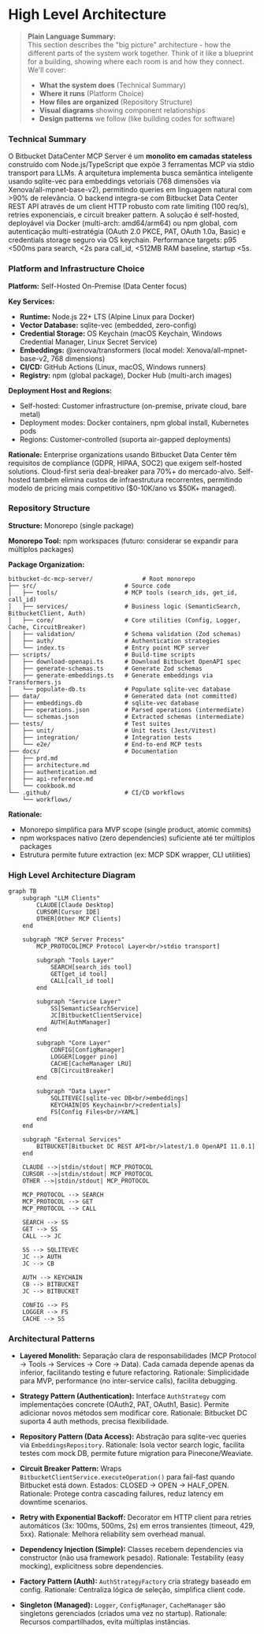 # High Level Architecture

> **Plain Language Summary:**  
> This section describes the "big picture" architecture - how the different parts of the system work together. Think of it like a blueprint for a building, showing where each room is and how they connect. We'll cover:
> - **What the system does** (Technical Summary)
> - **Where it runs** (Platform Choice)
> - **How files are organized** (Repository Structure)
> - **Visual diagrams** showing component relationships
> - **Design patterns** we follow (like building codes for software)

### Technical Summary

O Bitbucket DataCenter MCP Server é um **monolito em camadas stateless** construído com Node.js/TypeScript que expõe 3 ferramentas MCP via stdio transport para LLMs. A arquitetura implementa busca semântica inteligente usando sqlite-vec para embeddings vetoriais (768 dimensões via Xenova/all-mpnet-base-v2), permitindo queries em linguagem natural com >90% de relevância. O backend integra-se com Bitbucket Data Center REST API através de um client HTTP robusto com rate limiting (100 req/s), retries exponenciais, e circuit breaker pattern. A solução é self-hosted, deployável via Docker (multi-arch: amd64/arm64) ou npm global, com autenticação multi-estratégia (OAuth 2.0 PKCE, PAT, OAuth 1.0a, Basic) e credentials storage seguro via OS keychain. Performance targets: p95 <500ms para search, <2s para call_id, <512MB RAM baseline, startup <5s.

### Platform and Infrastructure Choice

**Platform:** Self-Hosted On-Premise (Data Center focus)

**Key Services:**
- **Runtime:** Node.js 22+ LTS (Alpine Linux para Docker)
- **Vector Database:** sqlite-vec (embedded, zero-config)
- **Credential Storage:** OS Keychain (macOS Keychain, Windows Credential Manager, Linux Secret Service)
- **Embeddings:** @xenova/transformers (local model: Xenova/all-mpnet-base-v2, 768 dimensions)
- **CI/CD:** GitHub Actions (Linux, macOS, Windows runners)
- **Registry:** npm (global package), Docker Hub (multi-arch images)

**Deployment Host and Regions:**
- Self-hosted: Customer infrastructure (on-premise, private cloud, bare metal)
- Deployment modes: Docker containers, npm global install, Kubernetes pods
- Regions: Customer-controlled (suporta air-gapped deployments)

**Rationale:** 
Enterprise organizations usando Bitbucket Data Center têm requisitos de compliance (GDPR, HIPAA, SOC2) que exigem self-hosted solutions. Cloud-first seria deal-breaker para 70%+ do mercado-alvo. Self-hosted também elimina custos de infraestrutura recorrentes, permitindo modelo de pricing mais competitivo ($0-10K/ano vs $50K+ managed).

### Repository Structure

**Structure:** Monorepo (single package)

**Monorepo Tool:** npm workspaces (futuro: considerar se expandir para múltiplos packages)

**Package Organization:**
```
bitbucket-dc-mcp-server/              # Root monorepo
├── src/                         # Source code
│   ├── tools/                   # MCP tools (search_ids, get_id, call_id)
│   ├── services/                # Business logic (SemanticSearch, BitbucketClient, Auth)
│   ├── core/                    # Core utilities (Config, Logger, Cache, CircuitBreaker)
│   ├── validation/              # Schema validation (Zod schemas)
│   ├── auth/                    # Authentication strategies
│   └── index.ts                 # Entry point MCP server
├── scripts/                     # Build-time scripts
│   ├── download-openapi.ts      # Download Bitbucket OpenAPI spec
│   ├── generate-schemas.ts      # Generate Zod schemas
│   ├── generate-embeddings.ts   # Generate embeddings via Transformers.js
│   └── populate-db.ts           # Populate sqlite-vec database
├── data/                        # Generated data (not committed)
│   ├── embeddings.db            # sqlite-vec database
│   ├── operations.json          # Parsed operations (intermediate)
│   └── schemas.json             # Extracted schemas (intermediate)
├── tests/                       # Test suites
│   ├── unit/                    # Unit tests (Jest/Vitest)
│   ├── integration/             # Integration tests
│   └── e2e/                     # End-to-end MCP tests
├── docs/                        # Documentation
│   ├── prd.md
│   ├── architecture.md
│   ├── authentication.md
│   ├── api-reference.md
│   └── cookbook.md
└── .github/                     # CI/CD workflows
    └── workflows/
```

**Rationale:**
- Monorepo simplifica para MVP scope (single product, atomic commits)
- npm workspaces nativo (zero dependencies) suficiente até ter múltiplos packages
- Estrutura permite future extraction (ex: MCP SDK wrapper, CLI utilities)

### High Level Architecture Diagram

```mermaid
graph TB
    subgraph "LLM Clients"
        CLAUDE[Claude Desktop]
        CURSOR[Cursor IDE]
        OTHER[Other MCP Clients]
    end

    subgraph "MCP Server Process"
        MCP_PROTOCOL[MCP Protocol Layer<br/>stdio transport]
        
        subgraph "Tools Layer"
            SEARCH[search_ids tool]
            GET[get_id tool]
            CALL[call_id tool]
        end
        
        subgraph "Service Layer"
            SS[SemanticSearchService]
            JC[BitbucketClientService]
            AUTH[AuthManager]
        end
        
        subgraph "Core Layer"
            CONFIG[ConfigManager]
            LOGGER[Logger pino]
            CACHE[CacheManager LRU]
            CB[CircuitBreaker]
        end
        
        subgraph "Data Layer"
            SQLITEVEC[sqlite-vec DB<br/>embeddings]
            KEYCHAIN[OS Keychain<br/>credentials]
            FS[Config Files<br/>YAML]
        end
    end

    subgraph "External Services"
        BITBUCKET[Bitbucket DC REST API<br/>latest/1.0 OpenAPI 11.0.1]
    end

    CLAUDE -->|stdin/stdout| MCP_PROTOCOL
    CURSOR -->|stdin/stdout| MCP_PROTOCOL
    OTHER -->|stdin/stdout| MCP_PROTOCOL
    
    MCP_PROTOCOL --> SEARCH
    MCP_PROTOCOL --> GET
    MCP_PROTOCOL --> CALL
    
    SEARCH --> SS
    GET --> SS
    CALL --> JC
    
    SS --> SQLITEVEC
    JC --> AUTH
    JC --> CB
    
    AUTH --> KEYCHAIN
    CB --> BITBUCKET
    JC --> BITBUCKET
    
    CONFIG --> FS
    LOGGER --> FS
    CACHE --> SS
```

### Architectural Patterns

- **Layered Monolith:** Separação clara de responsabilidades (MCP Protocol → Tools → Services → Core → Data). Cada camada depende apenas da inferior, facilitando testing e future refactoring. Rationale: Simplicidade para MVP, performance (no inter-service calls), facilita debugging.

- **Strategy Pattern (Authentication):** Interface `AuthStrategy` com implementações concrete (OAuth2, PAT, OAuth1, Basic). Permite adicionar novos métodos sem modificar core. Rationale: Bitbucket DC suporta 4 auth methods, precisa flexibilidade.

- **Repository Pattern (Data Access):** Abstração para sqlite-vec queries via `EmbeddingsRepository`. Rationale: Isola vector search logic, facilita testes com mock DB, permite future migration para Pinecone/Weaviate.

- **Circuit Breaker Pattern:** Wraps `BitbucketClientService.executeOperation()` para fail-fast quando Bitbucket está down. Estados: CLOSED → OPEN → HALF_OPEN. Rationale: Protege contra cascading failures, reduz latency em downtime scenarios.

- **Retry with Exponential Backoff:** Decorator em HTTP client para retries automáticos (3x: 100ms, 500ms, 2s) em erros transientes (timeout, 429, 5xx). Rationale: Melhora reliability sem overhead manual.

- **Dependency Injection (Simple):** Classes recebem dependencies via constructor (não usa framework pesado). Rationale: Testability (easy mocking), explicitness sobre dependencies.

- **Factory Pattern (Auth):** `AuthStrategyFactory` cria strategy baseado em config. Rationale: Centraliza lógica de seleção, simplifica client code.

- **Singleton (Managed):** `Logger`, `ConfigManager`, `CacheManager` são singletons gerenciados (criados uma vez no startup). Rationale: Recursos compartilhados, evita múltiplas instâncias.

